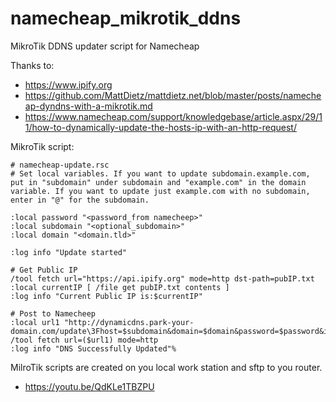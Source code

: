 # namecheap_mikrotik_ddns
MikroTik DDNS updater script for Namecheap

Thanks to:
* https://www.ipify.org
* https://github.com/MattDietz/mattdietz.net/blob/master/posts/namecheap-dyndns-with-a-mikrotik.md
* https://www.namecheap.com/support/knowledgebase/article.aspx/29/11/how-to-dynamically-update-the-hosts-ip-with-an-http-request/

MikroTik script:
```
# namecheap-update.rsc
# Set local variables. If you want to update subdomain.example.com, put in "subdomain" under subdomain and "example.com" in the domain variable. If you want to update just example.com with no subdomain, enter in "@" for the subdomain.

:local password "<password_from namecheep>"
:local subdomain "<optional_subdomain>"
:local domain "<domain.tld>"

:log info "Update started"

# Get Public IP
/tool fetch url="https://api.ipify.org" mode=http dst-path=pubIP.txt
:local currentIP [ /file get pubIP.txt contents ]
:log info "Current Public IP is:$currentIP"

# Post to Namecheep
:local url1 "http://dynamicdns.park-your-domain.com/update\3Fhost=$subdomain&domain=$domain&password=$password&ip=$currentIP"
/tool fetch url=($url1) mode=http
:log info "DNS Successfully Updated"%
```

MilroTik scripts are created on you local work station and sftp to you router. 
* https://youtu.be/QdKLe1TBZPU
